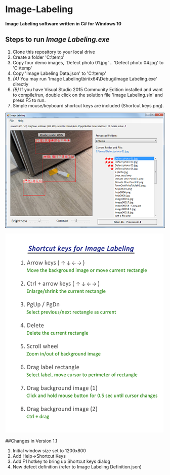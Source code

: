 # Image-Labeling
#### Image Labeling software written in C# for __Windows 10__

## Steps to run *Image Labeling.exe*
1. Clone this repository to your local drive
2. Create a folder 'C:\temp'
3. Copy four demo images, 'Defect photo 01.jpg' .. 'Defect photo 04.jpg' to 'C:\temp'
4. Copy 'Image Labeling Data.json' to 'C:\temp'
5. *(A)* You may run 'Image Labeling\bin\x64\Debug\Image Labeling.exe' directly
6. *(B)* If you have Visual Studio 2015 Community Edition installed and want to compile/run, double click on the solution file 'Image Labeling.sln' and press F5 to run.
7. Simple mouse/keyboard shortcut keys are included (Shortcut keys.png).


![Sample output screen](https://github.com/astri-ics/Image-Labeling/blob/master/Sampleoutputscreen05.png "Sample output screen")


![Shortcut keys](https://github.com/astri-ics/Image-Labeling/blob/master/Shortcutkeys.png "Shortcut keys")

##Changes in Version 1.1
1. Initial window size set to 1200x800
2. Add Help->Shortcut Keys
3. Add F1 hotkey to bring up Shortcut keys dialog
4. New defect definition (refer to Image Labeling Definition.json)

